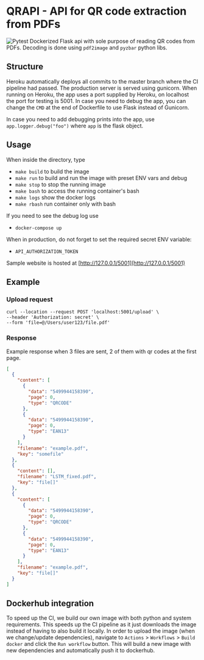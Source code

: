 # QRAPI - API for QR code extraction from PDFs 

![Pytest](https://github.com/mskl/qrapi/workflows/Pytest/badge.svg?branch=master) 
Dockerized Flask api with sole purpose of reading QR codes from PDFs. Decoding is done using `pdf2image` and `pyzbar` python libs.

## Structure
Heroku automatically deploys all commits to the master branch where the CI pipeline had passed. The production server is served using gunicorn. When running on Heroku, the app uses a port supplied by Heroku, on localhost the port for testing is 5001. In case you need to debug the app, you can change the `CMD` at the end of Dockerfile to use Flask instead of Gunicorn.

In case you need to add debugging prints into the app, use `app.logger.debug("foo")` where `app` is the flask object.

## Usage
When inside the directory, type
- `make build` to build the image
- `make run` to build and run the image with preset ENV vars and debug
- `make stop` to stop the running image
- `make bash` to access the running container's bash
- `make logs` show the docker logs
- `make rbash` run container only with bash

If you need to see the debug log use
- `docker-compose up`

When in production, do not forget to set the required secret ENV variable:
- `API_AUTHORIZATION_TOKEN`

Sample website is hosted at [http://127.0.0.1/5001](http://127.0.0.1/5001)

## Example

### Upload request

```curl
curl --location --request POST 'localhost:5001/upload' \
--header 'Authorization: secret' \
--form 'file=@/Users/user123/file.pdf'
```

### Response
Example response when 3 files are sent, 2 of them with qr codes at the first page.
```json
[
  {
    "content": [
      {
        "data": "5499944158390",
        "page": 0,
        "type": "QRCODE"
      },
      {
        "data": "5499944158390",
        "page": 0,
        "type": "EAN13"
      }
    ],
    "filename": "example.pdf",
    "key": "somefile"
  },
  {
    "content": [],
    "filename": "LSTM_fixed.pdf",
    "key": "file[]"
  },
  {
    "content": [
      {
        "data": "5499944158390",
        "page": 0,
        "type": "QRCODE"
      },
      {
        "data": "5499944158390",
        "page": 0,
        "type": "EAN13"
      }
    ],
    "filename": "example.pdf",
    "key": "file[]"
  }
]
```

## Dockerhub integration
To speed up the CI, we build our own image with both python and system requirements. This speeds up the CI pipeline as it just downloads the image instead of having to also build it locally. In order to upload the image (when we change/update dependencies), navigate to `Actions` > `Workflows` > `Build docker` and click the `Run workflow` button. This will build a new image with new dependencies and automatically push it to dockerhub.